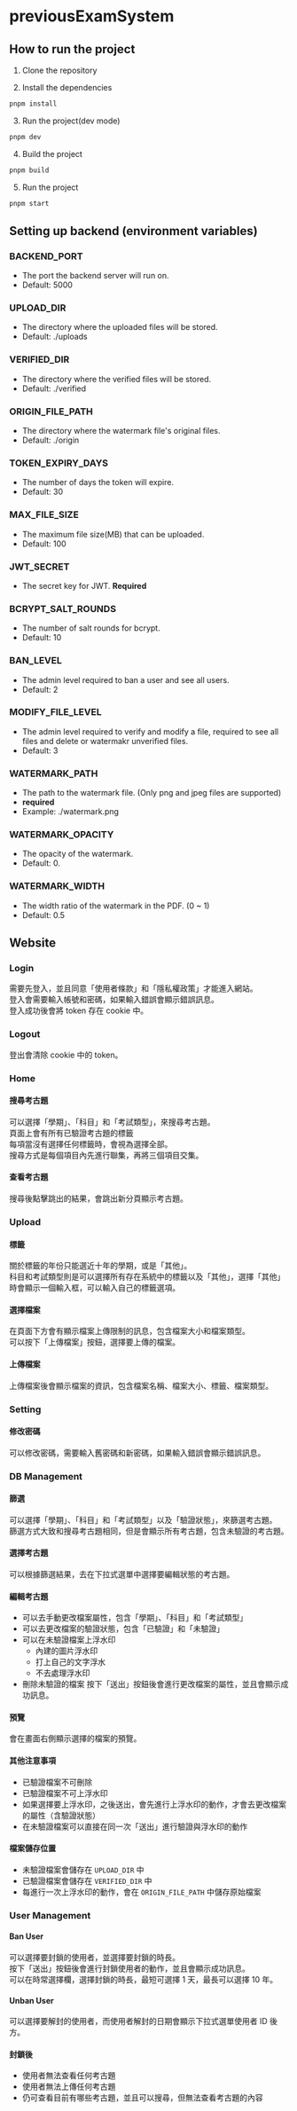 # previousExamSystem
## How to run the project
1. Clone the repository

2. Install the dependencies
```bash
pnpm install
```

3. Run the project(dev mode)
```bash
pnpm dev
```

4. Build the project
```bash
pnpm build
```

5. Run the project
```bash
pnpm start
```

## Setting up backend (environment variables)
### BACKEND_PORT
- The port the backend server will run on.
- Default: 5000

### UPLOAD_DIR
- The directory where the uploaded files will be stored.
- Default: ./uploads

### VERIFIED_DIR
- The directory where the verified files will be stored.
- Default: ./verified

### ORIGIN_FILE_PATH
- The directory where the watermark file's original files.
- Default: ./origin

### TOKEN_EXPIRY_DAYS
- The number of days the token will expire.
- Default: 30

### MAX_FILE_SIZE
- The maximum file size(MB) that can be uploaded.
- Default: 100

### JWT_SECRET
- The secret key for JWT.
**Required**

### BCRYPT_SALT_ROUNDS
- The number of salt rounds for bcrypt.
- Default: 10

### BAN_LEVEL
- The admin level required to ban a user and see all users.
- Default: 2

### MODIFY_FILE_LEVEL
- The admin level required to verify and modify a file, required to see all files and delete or watermakr unverified files.
- Default: 3

### WATERMARK_PATH
- The path to the watermark file. (Only png and jpeg files are supported)
- **required**
- Example: ./watermark.png

### WATERMARK_OPACITY
- The opacity of the watermark.
- Default: 0.

### WATERMARK_WIDTH
- The width ratio of the watermark in the PDF. (0 ~ 1)
- Default: 0.5

## Website

### Login
需要先登入，並且同意「使用者條款」和「隱私權政策」才能進入網站。\
登入會需要輸入帳號和密碼，如果輸入錯誤會顯示錯誤訊息。\
登入成功後會將 token 存在 cookie 中。

### Logout
登出會清除 cookie 中的 token。

### Home
#### 搜尋考古題
可以選擇「學期」、「科目」和「考試類型」，來搜尋考古題。\
頁面上會有所有已驗證考古題的標籤\
每項當沒有選擇任何標籤時，會視為選擇全部。\
搜尋方式是每個項目內先進行聯集，再將三個項目交集。

#### 查看考古題
搜尋後點擊跳出的結果，會跳出新分頁顯示考古題。

### Upload
#### 標籤
關於標籤的年份只能選近十年的學期，或是「其他」。\
科目和考試類型則是可以選擇所有存在系統中的標籤以及「其他」，選擇「其他」時會顯示一個輸入框，可以輸入自己的標籤選項。

#### 選擇檔案
在頁面下方會有顯示檔案上傳限制的訊息，包含檔案大小和檔案類型。\
可以按下「上傳檔案」按鈕，選擇要上傳的檔案。

#### 上傳檔案
上傳檔案後會顯示檔案的資訊，包含檔案名稱、檔案大小、標籤、檔案類型。

### Setting
#### 修改密碼
可以修改密碼，需要輸入舊密碼和新密碼，如果輸入錯誤會顯示錯誤訊息。

### DB Management
#### 篩選
可以選擇「學期」、「科目」和「考試類型」以及「驗證狀態」，來篩選考古題。\
篩選方式大致和搜尋考古題相同，但是會顯示所有考古題，包含未驗證的考古題。

#### 選擇考古題
可以根據篩選結果，去在下拉式選單中選擇要編輯狀態的考古題。

#### 編輯考古題
- 可以去手動更改檔案屬性，包含「學期」、「科目」和「考試類型」
- 可以去更改檔案的驗證狀態，包含「已驗證」和「未驗證」
- 可以在未驗證檔案上浮水印
  - 內建的圖片浮水印
  - 打上自己的文字浮水
  - 不去處理浮水印
- 刪除未驗證的檔案
按下「送出」按鈕後會進行更改檔案的屬性，並且會顯示成功訊息。

#### 預覽
會在畫面右側顯示選擇的檔案的預覽。

#### 其他注意事項
- 已驗證檔案不可刪除
- 已驗證檔案不可上浮水印
- 如果選擇要上浮水印，之後送出，會先進行上浮水印的動作，才會去更改檔案的屬性（含驗證狀態）
- 在未驗證檔案可以直接在同一次「送出」進行驗證與浮水印的動作

#### 檔案儲存位置
- 未驗證檔案會儲存在 `UPLOAD_DIR` 中
- 已驗證檔案會儲存在 `VERIFIED_DIR` 中
- 每進行一次上浮水印的動作，會在 `ORIGIN_FILE_PATH` 中儲存原始檔案

### User Management
#### Ban User
可以選擇要封鎖的使用者，並選擇要封鎖的時長。\
按下「送出」按鈕後會進行封鎖使用者的動作，並且會顯示成功訊息。\
可以在時常選擇欄，選擇封鎖的時長，最短可選擇 1 天，最長可以選擇 10 年。

#### Unban User
可以選擇要解封的使用者，而使用者解封的日期會顯示下拉式選單使用者 ID 後方。

#### 封鎖後
- 使用者無法查看任何考古題
- 使用者無法上傳任何考古題
- 仍可查看目前有哪些考古題，並且可以搜尋，但無法查看考古題的內容